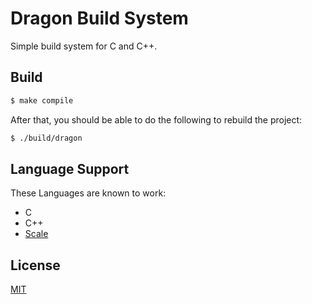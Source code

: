 # Dragon Build System

Simple build system for C and C++.

## Build

```bash
$ make compile
```

After that, you should be able to do the following to rebuild the project:

```bash
$ ./build/dragon
```

## Language Support

These Languages are known to work:

- C
- C++
- [Scale](https://www.github.com/StonkDragon/Scale)

## License

[MIT](https://opensource.org/licenses/MIT)
